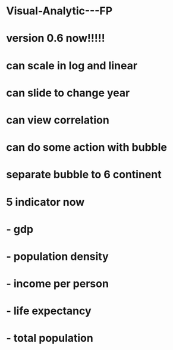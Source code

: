# Visual-Analytic---FP
#   version 0.6 now!!!!!
#     can scale in log and linear
#     can slide to change year
#     can view correlation
#     can do some action with bubble
#     separate bubble to 6 continent
#     5 indicator now
#       - gdp
#       - population density
#       - income per person
#       - life expectancy
#       - total population
